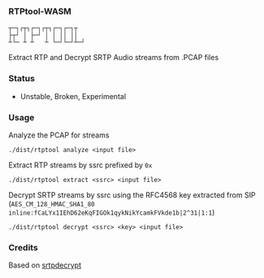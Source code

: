 ### RTPtool-WASM
```
┬─┐┌┬┐┌─┐┌┬┐┌─┐┌─┐┬  
├┬┘ │ ├─┘ │ │ ││ ││  
┴└─ ┴ ┴   ┴ └─┘└─┘┴─┘
```

Extract RTP and Decrypt SRTP Audio streams from .PCAP files

### Status
* Unstable, Broken, Experimental

### Usage
Analyze the PCAP for streams
```
./dist/rtptool analyze <input file>
```

Extract RTP streams by ssrc prefixed by `0x`
```
./dist/rtptool extract <ssrc> <input file>
```

Decrypt SRTP streams by ssrc using the RFC4568 key extracted from SIP (`AES_CM_128_HMAC_SHA1_80 inline:fCaLYx1IEhD62eKqFIGOk1qykNikYcamkFVkde1b|2^31|1:1`)

```
./dist/rtptool decrypt <ssrc> <key> <input file>
```


### Credits
Based on [srtpdecrypt](jacquy@posteo.de)
